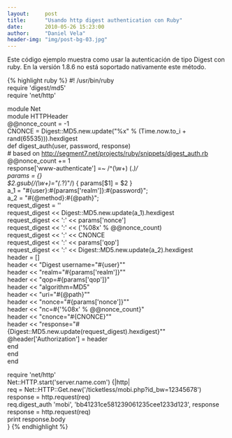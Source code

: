 ```yaml
---
layout:     post
title:      "Usando http digest authentication con Ruby"
date:       2010-05-26 15:23:00
author:     "Daniel Vela"
header-img: "img/post-bg-03.jpg"
---
```


Este código ejemplo muestra como usar la autenticación de tipo Digest con ruby. En la versión 1.8.6 no está soportado nativamente este método.

{% highlight ruby %}
#! /usr/bin/ruby  
require 'digest/md5'  
require 'net/http'  

module Net  
module HTTPHeader  
@@nonce_count = -1  
CNONCE = Digest::MD5.new.update("%x" % (Time.now.to_i + rand(65535))).hexdigest  
def digest_auth(user, password, response)  
    # based on http://segment7.net/projects/ruby/snippets/digest_auth.rb  
    @@nonce_count += 1  
    response['www-authenticate'] =~ /^(\w+) (.*)/  
    params = {}  
    $2.gsub(/(\w+)="(.*?)"/) { params[$1] = $2 }  
    a_1 = "#{user}:#{params['realm']}:#{password}";  
    a_2 = "#{@method}:#{@path}";  
    request_digest = ''  
    request_digest << Digest::MD5.new.update(a_1).hexdigest  
    request_digest << ':' << params['nonce']  
    request_digest << ':' << ('%08x' % @@nonce_count)  
    request_digest << ':' << CNONCE  
    request_digest << ':' << params['qop']  
    request_digest << ':' << Digest::MD5.new.update(a_2).hexdigest  
    header = []  
    header << "Digest username=\"#{user}\""  
    header << "realm=\"#{params['realm']}\""  
    header << "qop=#{params['qop']}"  
    header << "algorithm=MD5"  
    header << "uri=\"#{@path}\""  
    header << "nonce=\"#{params['nonce']}\""  
    header << "nc=#{'%08x' % @@nonce_count}"  
    header << "cnonce=\"#{CNONCE}\""  
    header << "response=\"#{Digest::MD5.new.update(request_digest).hexdigest}\""  
    @header['Authorization'] = header  
end  
end  
end  

require 'net/http'  
Net::HTTP.start('server.name.com') {|http|  
    req = Net::HTTP::Get.new('/ticketless/mobi.php?id_bw=12345678')  
    response = http.request(req)  
    req.digest_auth 'mobi', 'bb41231ce581239061235cee1233d123', response  
    response = http.request(req)  
    print response.body  
}
{% endhighlight %}